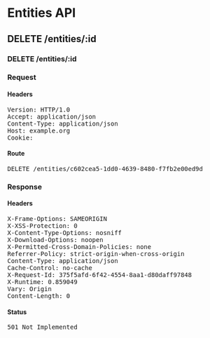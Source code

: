 # Entities API



## DELETE /entities/:id

### DELETE /entities/:id
### Request

#### Headers

<pre>Version: HTTP/1.0
Accept: application/json
Content-Type: application/json
Host: example.org
Cookie: </pre>

#### Route

<pre>DELETE /entities/c602cea5-1dd0-4639-8480-f7fb2e00ed9d</pre>

### Response

#### Headers

<pre>X-Frame-Options: SAMEORIGIN
X-XSS-Protection: 0
X-Content-Type-Options: nosniff
X-Download-Options: noopen
X-Permitted-Cross-Domain-Policies: none
Referrer-Policy: strict-origin-when-cross-origin
Content-Type: application/json
Cache-Control: no-cache
X-Request-Id: 375f5afd-6f42-4554-8aa1-d80daff97848
X-Runtime: 0.859049
Vary: Origin
Content-Length: 0</pre>

#### Status

<pre>501 Not Implemented</pre>

